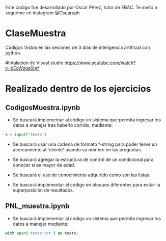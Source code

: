 Este codigo fue desarrollado por Oscar Pérez, tutor de EBAC.
Te invito a seguirme en instagram @Oscaruph 

# ClaseMuestra
Códigos Vistos en las sesiones de 3 días de inteligencia artificial con python.

#Intalacion de Visual studio
https://www.youtube.com/watch?v=bEoWzqs6IaY


# Realizado dentro de los ejercicios

## CodigosMuestra.ipynb

- Se buscará implementar al código un sistema que permita ingresar los datos a manejar tras haberlo corrido, mediante:

```python 
x = input('texto')
```

- Se buscará usar una cadena de formato f-string para poder tener un acercamiento al 'cliente' usando su nombre en las preguntas.

- Se buscará agregar la estructura de control de un condicional para conocer si es mayor de edad.

- Se buscará el uso de conocimiento adquirido como son las listas.

- Se buscará implementar el código en bloques diferentes para evitar la superposición de resultados.

## PNL_muestra.ipynb

- Se buscará implementar al código un sistema que permita ingresar los datos a manejar mediante:

```python 
with open('texto.txt') as texto:
```



